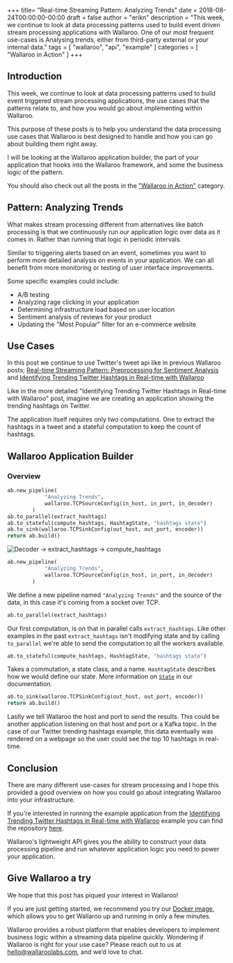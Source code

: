 +++
title= "Real-time Streaming Pattern: Analyzing Trends"
date = 2018-08-24T00:00:00-00:00
draft = false
author = "erikn"
description = "This week, we continue to look at data processing patterns used to build event driven stream processing applications with Wallaroo. One of our most frequent use-cases is Analysing trends, either from third-party external or your internal data."
tags = [
    "wallaroo",
    "api",
    "example"
]
categories = [
    "Wallaroo in Action"
]
+++

## Introduction

This week, we continue to look at data processing patterns used to build event triggered stream processing applications, the use cases that the patterns relate to, and how you would go about implementing within Wallaroo.

This purpose of these posts is to help you understand the data processing use cases that Wallaroo is best designed to handle and how you can go about building them right away.

I will be looking at the Wallaroo application builder, the part of your application that hooks into the Wallaroo framework, and some the business logic of the pattern.

You should also check out all the posts in the ["Wallaroo in Action"](https://blog.wallaroolabs.com/categories/wallaroo-in-action/) category.

## Pattern: Analyzing Trends

What makes stream processing different from alternatives like batch processing is that we continuously run our application logic over data as it comes in. Rather than running that logic in periodic intervals.

Similar to triggering alerts based on an event, sometimes you want to perform more detailed analysis on events in your application. We can all benefit from more monitoring or testing of user interface improvements.

Some specific examples could include:

- A/B testing
- Analyzing rage clicking in your application
- Determining infrastructure load based on user location
- Sentiment analysis of reviews for your product
- Updating the "Most Popular" filter for an e-commerce website

## Use Cases

In this post we continue to use Twitter's tweet api like in previous Wallaroo posts; [Real-time Streaming Pattern: Preprocessing for Sentiment Analysis](https://blog.wallaroolabs.com/2018/06/real-time-streaming-pattern-preprocessing-for-sentiment-analysis/) and [Identifying Trending Twitter Hashtags in Real-time with Wallaroo](https://blog.wallaroolabs.com/2017/11/identifying-trending-twitter-hashtags-in-real-time-with-wallaroo)

Like in the more detailed "Identifying Trending Twitter Hashtags in Real-time with Wallaroo" post, imagine we are creating an application showing the trending hashtags on Twitter.

The application itself requires only two computations. One to extract the hashtags in a tweet and a stateful computation to keep the count of hashtags.

## Wallaroo Application Builder

### Overview

```python
ab.new_pipeline(
            "Analyzing Trends",
            wallaroo.TCPSourceConfig(in_host, in_port, in_decoder)
        )
ab.to_parallel(extract_hashtags)
ab.to_stateful(compute_hashtags, HashtagState, "hashtags state")
ab.to_sink(wallaroo.TCPSinkConfig(out_host, out_port, encoder))
return ab.build()
```
![Decoder -> extract_hashtags -> compute_hashtags](/images/post/real-time-streaming-pattern-analyzing-trends/image1.png)

```python
ab.new_pipeline(
            "Analyzing Trends",
            wallaroo.TCPSourceConfig(in_host, in_port, in_decoder)
        )
```
We define a new pipeline named `"Analyzing Trends"` and the source of the data, in this case it's coming from a socket over TCP.

```python
ab.to_parallel(extract_hashtags)
```

Our first computation, is on that in parallel calls `extract_hashtags`. Like other examples in the past `extract_hashtags` isn't modifying state and by calling `to_parallel` we're able to send the computation to all the workers available.

```python
ab.to_stateful(compute_hashtags, HashtagState, "hashtags state")
```

Takes a commutation, a state class, and a name. `HashtagState` describes how we would define our state. More information on [`State`](https://docs.wallaroolabs.com/book/python/api.html#state) in our documentation.

```python
ab.to_sink(wallaroo.TCPSinkConfig(out_host, out_port, encoder))
return ab.build()
```

Lastly we tell Wallaroo the host and port to send the results. This could be another application listening on that host and port or a Kafka topic. In the case of our Twitter trending hashtags example, this data eventually was rendered on a webpage so the user could see the top 10 hashtags in real-time.

## Conclusion

There are many different use-cases for stream processing and I hope this provided a good overview on how you could go about integrating Wallaroo into your infrastructure.

If you're interested in running the example application from the [Identifying Trending Twitter Hashtags in Real-time with Wallaroo](https://blog.wallaroolabs.com/2017/11/identifying-trending-twitter-hashtags-in-real-time-with-wallaroo) example you can find the repository [here](https://github.com/WallarooLabs/wallaroo_blog_examples/tree/8b91484b19e6b5a058e04b8f9448f979950f9ba3/twitter-trending-hashtags).

Wallaroo's lightweight API gives you the ability to construct your data processing pipeline and run whatever application logic you need to power your application.

## Give Wallaroo a try

We hope that this post has piqued your interest in Wallaroo!

If you are just getting started, we recommend you try our [Docker image](https://docs.wallaroolabs.com/book/getting-started/docker-setup.html), which allows you to get Wallaroo up and running in only a few minutes.

Wallaroo provides a robust platform that enables developers to implement business logic within a streaming data pipeline quickly. Wondering if Wallaroo is right for your use case? Please reach out to us at [hello@wallaroolabs.com](hello@wallaroolabs.com), and we’d love to chat.
